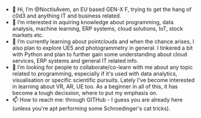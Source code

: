 - 👋 Hi, I’m @NoctisAvem, an EU based GEN-X F, trying to get the hang of c0d3 and anything IT and business related. 
- 👀 I’m interested in aquiring knowledge about programming, data analysis, machine learning, ERP systems, cloud solutions, IoT, stock markets etc.
- 🌱 I’m currently learning about pointclouds and when the chance arises, I also plan to explore UE5 and photogrammetry in general. I tinkered a bit with Python and plan to further gain some understanding about cloud services, ERP systems and general IT related info. 
- 💞️ I’m looking for people to collaborate/co-learn with me about any topic related to programming, especially if it's used with data analytics, visualisation or specific scientific pursuits. Lately I've become interested in learning about VR, AR, UE too. As a beginner in all of this, it has become a tough decission, where to put my emphasis on.
- 📫 How to reach me: through GITHub - I guess you are already here (unless you're apt performing some Schroedinger's cat tricks). 

<!---
NoctisAvem/NoctisAvem is a ✨ special ✨ repository because its `README.md` (this file) appears on your GitHub profile.
You can click the Preview link to take a look at your changes.
--->
